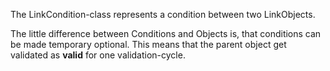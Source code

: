 The LinkCondition-class represents a condition between two LinkObjects.

The little difference between Conditions and Objects is, that conditions can be made temporary optional.
This means that the parent object get validated as **valid** for one validation-cycle.